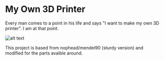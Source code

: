 # My Own 3D Printer

Every man comes to a point in his life and says "I want to make my own 3D printer". I am at that point.

   
   ![alt text](https://media.giphy.com/media/l3diR2rzCapwQWWPe/giphy.gif)


This project is based from nophead/mendel90 (sturdy version) and modified for the parts avaible around.
